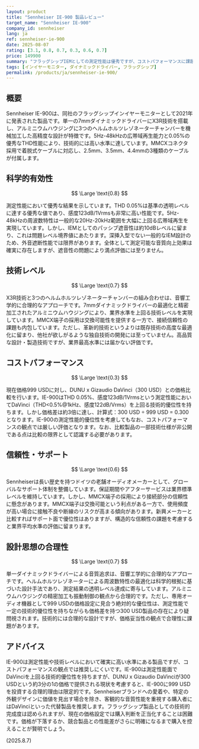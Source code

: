 ```yaml
---
layout: product
title: "Sennheiser IE-900 製品レビュー"
target_name: "Sennheiser IE-900"
company_id: sennheiser
lang: ja
ref: sennheiser-ie-900
date: 2025-08-07
rating: [3.1, 0.8, 0.7, 0.3, 0.6, 0.7]
price: 149900
summary: "フラッグシップIEMとしての測定性能は優秀ですが、コストパフォーマンスに課題を抱える製品です。"
tags: [インイヤーモニター, ダイナミックドライバー, フラッグシップ]
permalink: /products/ja/sennheiser-ie-900/
---
```

## 概要

Sennheiser IE-900は、同社のフラッグシップインイヤーモニターとして2021年に発表された製品です。単一の7mmダイナミックドライバーにX3R技術を搭載し、アルミニウムハウジングに3つのヘルムホルツレゾネーターチャンバーを機械加工した高精度な設計が特徴です。5Hz-48kHzの広帯域再生能力と0.05%の優秀なTHD性能により、技術的には高い水準に達しています。MMCXコネクタ採用で着脱式ケーブルに対応し、2.5mm、3.5mm、4.4mmの3種類のケーブルが付属します。

## 科学的有効性

$$ \Large \text{0.8} $$

測定性能において優秀な結果を示しています。THD 0.05%は基準の透明レベルに達する優秀な値であり、感度123dB/1Vrmsも非常に高い性能です。5Hz-48kHzの周波数特性は一般的な20Hz-20kHz範囲を大幅に上回る広帯域再生を実現しています。しかし、IEMとしてのパッシブ遮音性は約10dBレベルに留まり、これは問題レベル境界値にあたります。深挿入型でない一般的なIEM設計のため、外音遮断性能では限界があります。全体として測定可能な音質向上効果は確実に存在しますが、遮音性の問題により満点評価には至りません。

## 技術レベル

$$ \Large \text{0.7} $$

X3R技術と3つのヘルムホルツレゾネーターチャンバーの組み合わせは、音響工学的に合理的なアプローチです。7mmダイナミックドライバーの最適化と精密加工されたアルミニウムハウジングにより、業界水準を上回る技術レベルを実現しています。MMCX端子の採用は交換可能性を提供する一方で、接続信頼性の課題も内包しています。ただし、革新的技術というよりは既存技術の高度な最適化に留まり、他社が欲しがるような独自技術の開発には至っていません。高品質な設計・製造技術ですが、業界最高水準には届かない評価です。

## コストパフォーマンス

$$ \Large \text{0.3} $$

現在価格999 USDに対し、DUNU x Gizaudio DaVinci（300 USD）との価格比較を行います。IE-900はTHD 0.05%、感度123dB/1Vrmsという測定性能においてDaVinci（THD<0.5%@1kHz、感度122dB/Vrms）を上回る技術的優位性を持ちます。しかし価格差は約3倍に達し、計算式：300 USD ÷ 999 USD = 0.300となります。IE-900の測定性能的優位性を考慮してもなお、コストパフォーマンスの観点では厳しい評価となります。なお、比較製品の一部技術仕様が非公開である点は比較の限界として認識する必要があります。

## 信頼性・サポート

$$ \Large \text{0.6} $$

Sennheiserは長い歴史を持つドイツの老舗オーディオメーカーとして、グローバルなサポート体制を整備しています。保証期間やアフターサービスは業界標準レベルを維持しています。しかし、MMCX端子の採用により接続部分の信頼性に懸念があります。MMCX端子は交換可能という利点がある一方で、使用頻度が高い場合に接触不良や断線のリスクが高まる傾向があります。新興メーカーと比較すればサポート面で優位性はありますが、構造的な信頼性の課題を考慮すると業界平均水準の評価に留まります。

## 設計思想の合理性

$$ \Large \text{0.7} $$

単一ダイナミックドライバーによる音質追求は、音響工学的に合理的なアプローチです。ヘルムホルツレゾネーターによる周波数特性の最適化は科学的根拠に基づいた設計手法であり、測定結果の透明レベル達成に寄与しています。アルミニウムハウジングの精密加工も振動制御の観点から合理的です。ただし、専用オーディオ機器として999 USDの価格設定に見合う絶対的な優位性は、測定性能で一定の技術的優位性を持ちながらも価格差を持つ300 USD製品の存在により疑問視されます。技術的には合理的な設計ですが、価格妥当性の観点で合理性に課題があります。

## アドバイス

IE-900は測定性能や技術レベルにおいて確実に高い水準にある製品ですが、コストパフォーマンスの観点では推奨しにくいです。IE-900は測定性能面でDaVinciを上回る技術的優位性を持ちますが、DUNU x Gizaudio DaVinciが300 USDという約3分の1の価格で提供される現状を考慮すると、IE-900に999 USDを投資する合理的理由は限定的です。Sennheiserブランドへの愛着や、特定の外観デザインに価値を見出す場合を除き、客観的な音質性能を重視する購入者にはDaVinciといった代替製品を推奨します。フラッグシップ製品としての技術的完成度は認められますが、現在の価格設定では購入判断を正当化することは困難です。価格が下落するか、競合製品との性能差がさらに明確になるまで購入を控えることが賢明でしょう。

(2025.8.7)
